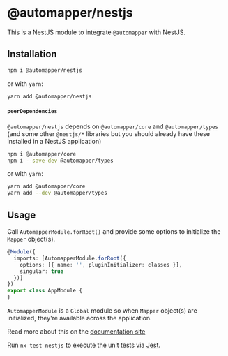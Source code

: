 # @automapper/nestjs

This is a NestJS module to integrate `@automapper` with NestJS.

## Installation

```bash
npm i @automapper/nestjs
```

or with `yarn`:

```bash
yarn add @automapper/nestjs
```

#### `peerDependencies`

`@automapper/nestjs` depends on `@automapper/core` and `@automapper/types` (and some other `@nestjs/*` libraries but you
should already have these installed in a NestJS application)

```bash
npm i @automapper/core
npm i --save-dev @automapper/types
```

or with `yarn`:

```bash
yarn add @automapper/core
yarn add --dev @automapper/types
```

## Usage

Call `AutomapperModule.forRoot()` and provide some options to initialize the `Mapper` object(s).

```ts
@Module({
  imports: [AutomapperModule.forRoot({
    options: [{ name: '', pluginInitializer: classes }],
    singular: true
  })]
})
export class AppModule {
}
```

`AutomapperModule` is a `Global` module so when `Mapper` object(s) are initialized, they're available across the
application.

[comment]: <> (TODO: update docs site)
Read more about this on the [documentation site]()

Run `nx test nestjs` to execute the unit tests via [Jest](https://jestjs.io).
